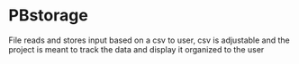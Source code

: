 # PBstorage
File reads and stores input based on a csv to user, csv is adjustable and the project is meant to track the data and display it organized to the user
